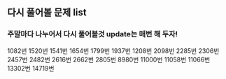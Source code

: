 ## 다시 풀어볼 문제 list
### 주말마다 나누어서 다시 풀어볼것 update는 매번 해 두자!
1082번
1520번
1541번
1654번
1799번
1937번
1208번
2098번
2285번
2306번
2457번
2482번
2616번
2662번
2805번
8980번
11000번
11058번
11066번
13302번
14719번